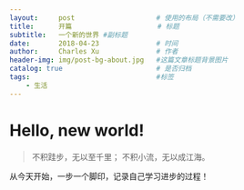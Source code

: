 ```yaml
---
layout:     post                    # 使用的布局（不需要改）
title:      开篇               	   # 标题 
subtitle:   一个新的世界 #副标题
date:       2018-04-23              # 时间
author:     Charles Xu              # 作者
header-img: img/post-bg-about.jpg   #这篇文章标题背景图片
catalog: true                       # 是否归档
tags:                               #标签
    - 生活
---
```


# Hello, new world!

> 不积跬步，无以至千里；
> 不积小流，无以成江海。

从今天开始，一步一个脚印，记录自己学习进步的过程！


